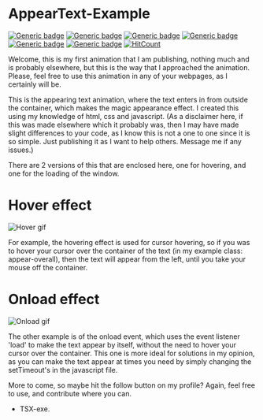 # AppearText-Example

[![Generic badge](https://img.shields.io/badge/Contributions-Welcome!-brightgreen.svg)](https://shields.io/) [![Generic badge](https://img.shields.io/badge/Working-Yes!-brightgreen.svg)](https://shields.io/) [![Generic badge](https://img.shields.io/badge/Version-1.0.3-blueviolet.svg)](https://shields.io/) [![Generic badge](https://img.shields.io/badge/Uses-HTML-blueviolet.svg)](https://shields.io/) [![Generic badge](https://img.shields.io/badge/Uses-CSS-blueviolet.svg)](https://shields.io/) [![Generic badge](https://img.shields.io/badge/Uses-JavaScript-blueviolet.svg)](https://shields.io/) [![HitCount](http://hits.dwyl.com/TSX-exe/AppearText-Example.svg)](http://hits.dwyl.com/TSX-exe/AppearText-Example)

Welcome, this is my first animation that I am publishing, nothing much and is probably elsewhere, but this is the way that I approached the animation.
Please, feel free to use this animation in any of your webpages, as I certainly will be.

This is the appearing text animation, where the text enters in from outside the container, which makes the magic appearance effect. I created this using my knowledge of html, css and javascript. (As a disclaimer here, if this was made elsewhere which it probably was, then I may have made slight differences to your code, as I know this is not a one to one since it is so simple. Just publishing it as I want to help others. Message me if any issues.)

There are 2 versions of this that are enclosed here, one for hovering, and one for the loading of the window.

# Hover effect

![Hover gif](https://i.imgur.com/tNTU7xb.gif)

For example, the hovering effect is used for cursor hovering, so if you was to hover your cursor over the container of the text (in my example class: appear-overall), then the text will appear from the left, until you take your mouse off the container.

# Onload effect

![Onload gif](https://i.imgur.com/KrwvQLc.gif)

The other example is of the onload event, which uses the event listener 'load' to make the text appear by itself, without the need to hover your cursor over the container. This one is more ideal for solutions in my opinion, as you can make the text appear at times you need by simply changing the setTimeout's in the javascript file. 


More to come, so maybe hit the follow button on my profile? Again, feel free to use, and contribute where you can.

- TSX-exe.
